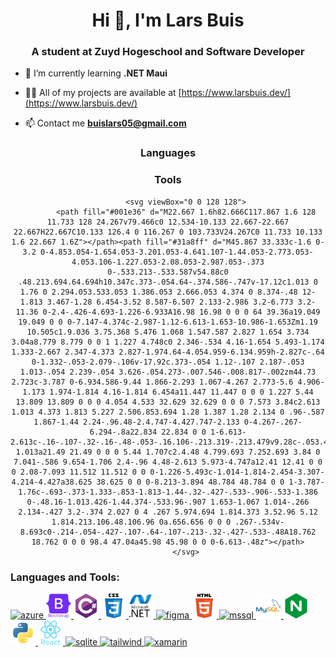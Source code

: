 <h1 align="center">Hi 👋, I'm Lars Buis</h1>
<h3 align="center">A student at Zuyd Hogeschool and Software Developer</h3>

- 🌱 I’m currently learning **.NET Maui**

- 👨‍💻 All of my projects are available at [https://www.larsbuis.dev/](https://www.larsbuis.dev/)

- 📫 Contact me **buislars05@gmail.com**

<div align="center">
  <h3>Languages</h3>

  <h3>Tools</h3>
  
            <svg viewBox="0 0 128 128">
            <path fill="#001e36" d="M22.667 1.6h82.666C117.867 1.6 128 11.733 128 24.267v79.466c0 12.534-10.133 22.667-22.667 22.667H22.667C10.133 126.4 0 116.267 0 103.733V24.267C0 11.733 10.133 1.6 22.667 1.6Z"></path><path fill="#31a8ff" d="M45.867 33.333c-1.6 0-3.2 0-4.853.054-1.654.053-3.201.053-4.641.107-1.44.053-2.773.053-4.053.106-1.227.053-2.08.053-2.987.053-.373 0-.533.213-.533.587v54.88c0 .48.213.694.64.694h10.347c.373-.054.64-.374.586-.747v-17.12c1.013 0 1.76 0 2.294.053.533.053 1.386.053 2.666.053 4.374 0 8.374-.48 12-1.813 3.467-1.28 6.454-3.52 8.587-6.507 2.133-2.986 3.2-6.773 3.2-11.36 0-2.4-.426-4.693-1.226-6.933A16.98 16.98 0 0 0 64 39.36a19.049 19.049 0 0 0-7.147-4.374c-2.987-1.12-6.613-1.653-10.986-1.653Zm1.19 10.505c1.9.036 3.75.368 5.476 1.068 1.547.587 2.827 1.654 3.734 3.04a8.779 8.779 0 0 1 1.227 4.748c0 2.346-.534 4.16-1.654 5.493-1.174 1.333-2.667 2.347-4.373 2.827-1.974.64-4.054.959-6.134.959h-2.827c-.64 0-1.332-.053-2.079-.106v-17.92c.373-.054 1.12-.107 2.187-.053 1.013-.054 2.239-.054 3.626-.054.273-.007.546-.008.817-.002zm44.73 2.723c-3.787 0-6.934.586-9.44 1.866-2.293 1.067-4.267 2.773-5.6 4.906-1.173 1.974-1.814 4.16-1.814 6.454a11.447 11.447 0 0 0 1.227 5.44 13.809 13.809 0 0 0 4.054 4.533 32.629 32.629 0 0 0 7.573 3.84c2.613 1.013 4.373 1.813 5.227 2.506.853.694 1.28 1.387 1.28 2.134 0 .96-.587 1.867-1.44 2.24-.96.48-2.4.747-4.427.747-2.133 0-4.267-.267-6.294-.8a22.834 22.834 0 0 1-6.613-2.613c-.16-.107-.32-.16-.48-.053-.16.106-.213.319-.213.479v9.28c-.053.427.213.8.587 1.013a21.49 21.49 0 0 0 5.44 1.707c2.4.48 4.799.693 7.252.693 3.84 0 7.041-.586 9.654-1.706 2.4-.96 4.48-2.613 5.973-4.747a12.41 12.41 0 0 0 2.08-7.093 11.512 11.512 0 0 0-1.226-5.493c-1.014-1.814-2.454-3.307-4.214-4.427a38.625 38.625 0 0 0-8.213-3.894 48.784 48.784 0 0 1-3.787-1.76c-.693-.373-1.333-.853-1.813-1.44-.32-.427-.533-.906-.533-1.386 0-.48.16-1.013.426-1.44.374-.533.96-.907 1.653-1.067 1.014-.266 2.134-.427 3.2-.374 2.027 0 4 .267 5.974.694 1.814.373 3.52.96 5.12 1.814.213.106.48.106.96 0a.656.656 0 0 0 .267-.534v-8.693c0-.214-.054-.427-.107-.64-.107-.213-.32-.427-.533-.48A18.762 18.762 0 0 0 98.4 47.04a45.98 45.98 0 0 0-6.613-.48z"></path>
            </svg>
          

  
</div>
<h3 align="left">Languages and Tools:</h3>
<p align="left"> <a href="https://azure.microsoft.com/en-in/" target="_blank" rel="noreferrer"> <img src="https://www.vectorlogo.zone/logos/microsoft_azure/microsoft_azure-icon.svg" alt="azure" width="40" height="40"/> </a> <a href="https://getbootstrap.com" target="_blank" rel="noreferrer"> <img src="https://raw.githubusercontent.com/devicons/devicon/master/icons/bootstrap/bootstrap-plain-wordmark.svg" alt="bootstrap" width="40" height="40"/> </a> <a href="https://www.w3schools.com/cs/" target="_blank" rel="noreferrer"> <img src="https://raw.githubusercontent.com/devicons/devicon/master/icons/csharp/csharp-original.svg" alt="csharp" width="40" height="40"/> </a> <a href="https://www.w3schools.com/css/" target="_blank" rel="noreferrer"> <img src="https://raw.githubusercontent.com/devicons/devicon/master/icons/css3/css3-original-wordmark.svg" alt="css3" width="40" height="40"/> </a> <a href="https://dotnet.microsoft.com/" target="_blank" rel="noreferrer"> <img src="https://raw.githubusercontent.com/devicons/devicon/master/icons/dot-net/dot-net-original-wordmark.svg" alt="dotnet" width="40" height="40"/> </a> <a href="https://www.figma.com/" target="_blank" rel="noreferrer"> <img src="https://www.vectorlogo.zone/logos/figma/figma-icon.svg" alt="figma" width="40" height="40"/> </a> <a href="https://www.w3.org/html/" target="_blank" rel="noreferrer"> <img src="https://raw.githubusercontent.com/devicons/devicon/master/icons/html5/html5-original-wordmark.svg" alt="html5" width="40" height="40"/> </a> <a href="https://www.microsoft.com/en-us/sql-server" target="_blank" rel="noreferrer"> <img src="https://www.svgrepo.com/show/303229/microsoft-sql-server-logo.svg" alt="mssql" width="40" height="40"/> </a> <a href="https://www.mysql.com/" target="_blank" rel="noreferrer"> <img src="https://raw.githubusercontent.com/devicons/devicon/master/icons/mysql/mysql-original-wordmark.svg" alt="mysql" width="40" height="40"/> </a> <a href="https://www.nginx.com" target="_blank" rel="noreferrer"> <img src="https://raw.githubusercontent.com/devicons/devicon/master/icons/nginx/nginx-original.svg" alt="nginx" width="40" height="40"/> </a> <a href="https://www.python.org" target="_blank" rel="noreferrer"> <img src="https://raw.githubusercontent.com/devicons/devicon/master/icons/python/python-original.svg" alt="python" width="40" height="40"/> </a> <a href="https://reactjs.org/" target="_blank" rel="noreferrer"> <img src="https://raw.githubusercontent.com/devicons/devicon/master/icons/react/react-original-wordmark.svg" alt="react" width="40" height="40"/> </a> <a href="https://www.sqlite.org/" target="_blank" rel="noreferrer"> <img src="https://www.vectorlogo.zone/logos/sqlite/sqlite-icon.svg" alt="sqlite" width="40" height="40"/> </a> <a href="https://tailwindcss.com/" target="_blank" rel="noreferrer"> <img src="https://www.vectorlogo.zone/logos/tailwindcss/tailwindcss-icon.svg" alt="tailwind" width="40" height="40"/> </a> <a href="https://dotnet.microsoft.com/apps/xamarin" target="_blank" rel="noreferrer"> <img src="https://raw.githubusercontent.com/detain/svg-logos/780f25886640cef088af994181646db2f6b1a3f8/svg/xamarin.svg" alt="xamarin" width="40" height="40"/> </a> </p>


